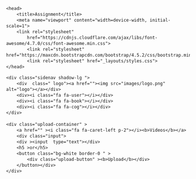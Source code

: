 
<html>

<head>

    <head>
        <title>Assignment</title>
        <meta name="viewport" content="width=device-width, initial-scale=1">
        <link rel="stylesheet"
            href="https://cdnjs.cloudflare.com/ajax/libs/font-awesome/4.7.0/css/font-awesome.min.css">
            <link rel="stylesheet" href="https://maxcdn.bootstrapcdn.com/bootstrap/4.5.2/css/bootstrap.min.css">
            <link rel="stylesheet" href="_layouts/styles.css">
    </head>


</head>

<body>

    <div class="sidenav shadow-lg ">
        <div  class=" logo"><a href=""><img src="images/logo.png" alt="logo"></a></div>
        <div><i class="fa fa-user"></i></div>
        <div><i class="fa fa-book"></i></div>
        <div><i class="fa fa-cog"></i></div>
    </div>

    <div class="upload-container" >
        <a href="" ><i class="fa fa-caret-left p-2"></i><b>Videos</b></a>
        <div class="input">
        <div ><input  type="text"></div>
        <h5 >or</h5>
        <button class="bg-white border-0 " >
            <div class="upload-button" ><b>Upload</b></div>
        </button></div>
    </div>

    

</body>

</html>